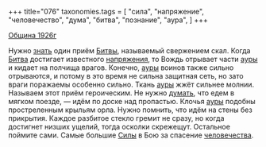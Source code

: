 +++
title="076"
taxonomies.tags = [
 "сила",
 "напряжение",
 "человечество",
 "дума",
 "битва",
 "познание",
 "аура",
]
+++

[Община 1926г](/agni/1926)

Нужно [знать](/tags/познание) один приём [Битвы](/tags/битва), называемый свержением скал. Когда [Битва](/tags/битва) достигает известного [напряжения](/tags/напряжение), то Вождь отрывает части [ауры](/tags/аура) и кидает на полчища врагов. Конечно, [ауры](/tags/аура) воинов также сильно отрываются, и потому в это время не сильна защитная сеть, но зато враги поражаемы особенно сильно. Ткань [ауры](/tags/аура) жжёт сильнее молнии. Называем этот приём героическим. Не нужно [думать](/tags/дума), что едем в мягком поезде, — идём по доске над пропастью. Клочья [ауры](/tags/аура) подобны простреленным крыльям орла. Нужно помнить, что идём на стены без прикрытия. Каждое разбитое стекло гремит не сразу, но когда достигнет низших ущелий, тогда осколки скрежещут. Остальное поймите сами. Самые большие [Силы](/tags/сила) в Бою за спасение [человечества](/tags/человечество).   

